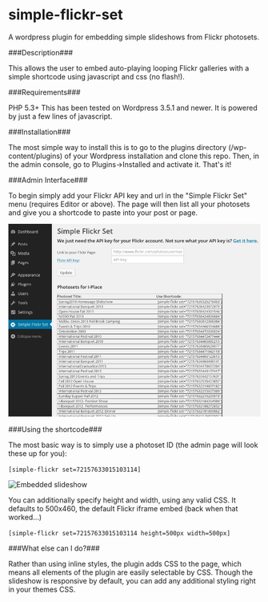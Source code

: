simple-flickr-set
=================

A wordpress plugin for embedding simple slideshows from Flickr photosets.

###Description###

This allows the user to embed auto-playing looping Flickr galleries with a simple shortcode using javascript and css (no flash!).


###Requirements###

PHP 5.3+
This has been tested on Wordpress 3.5.1 and newer.  It is powered by just a few lines of javascript.  

###Installation###

The most simple way to install this is to go to the plugins directory (/wp-content/plugins) of your Wordpress installation and clone this repo.  Then, in the admin console, go to Plugins->Installed and activate it.  That's it!

###Admin Interface###

To begin simply add your Flickr API key and url in the "Simple Flickr Set" menu (requires Editor or above).  The page will then list all your photosets and give you a shortcode to paste into your post or page.

![SFS Admin page](./examples/sfs-admin.png)

###Using the shortcode###

The most basic way is to simply use a photoset ID (the admin page will look these up for you):

```[simple-flickr set=72157633015103114]```

![Embedded slideshow](./examples/sfs-embed.png)

You can additionally specify height and width, using any valid CSS.  It defaults to 500x460, the default Flickr iframe embed (back when that worked...)

```[simple-flickr set=72157633015103114 height=500px width=500px]```

###What else can I do?###

Rather than using inline styles, the plugin adds CSS to the page, which means all elements of the plugin are easily selectable by CSS.  Though the slideshow is responsive by default, you can add any additional styling right in your themes CSS. 
